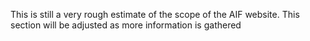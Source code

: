 This is still a very rough estimate of the scope of the AIF website.
This section will be adjusted as more information is gathered
